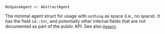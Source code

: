 ```
NoSpaceAgent <: AbstractAgent
```

The minimal agent struct for usage with `nothing` as space (i.e., no space). It has the field `id::Int`, and potentially other internal fields that are not documented as part of the public API. See also [`@agent`](@ref).

